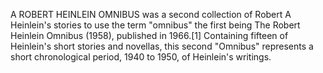 A ROBERT HEINLEIN OMNIBUS was a second collection of Robert A Heinlein's stories to use the term "omnibus" the first being The Robert Heinlein Omnibus (1958), published in 1966.[1] Containing fifteen of Heinlein's short stories and novellas, this second "Omnibus" represents a short chronological period, 1940 to 1950, of Heinlein's writings.
